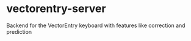 # vectorentry-server
Backend for the VectorEntry keyboard with features like correction and prediction
